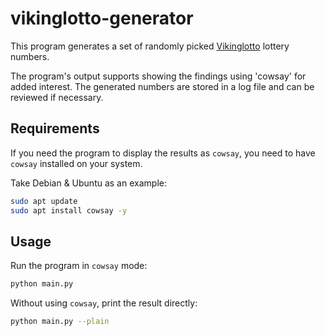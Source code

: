 # vikinglotto-generator

This program generates a set of randomly picked 
[Vikinglotto](https://en.wikipedia.org/wiki/Vikinglotto) lottery numbers.

The program's output supports showing the findings using 'cowsay' for added interest.
The generated numbers are stored in a log file and can be reviewed if necessary. 

## Requirements

If you need the program to display the results as `cowsay`, you need to have `cowsay` installed on your system.

Take Debian & Ubuntu as an example:

```bash
sudo apt update
sudo apt install cowsay -y
```

## Usage

Run the program in `cowsay` mode:

```bash
python main.py
```

Without using `cowsay`, print the result directly:

```bash
python main.py --plain
```
